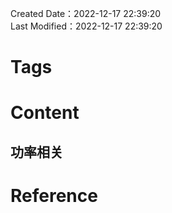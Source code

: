 Created Date：2022-12-17 22:39:20  
Last Modified：2022-12-17 22:39:20

# Tags

# Content

## 功率相关

# Reference
